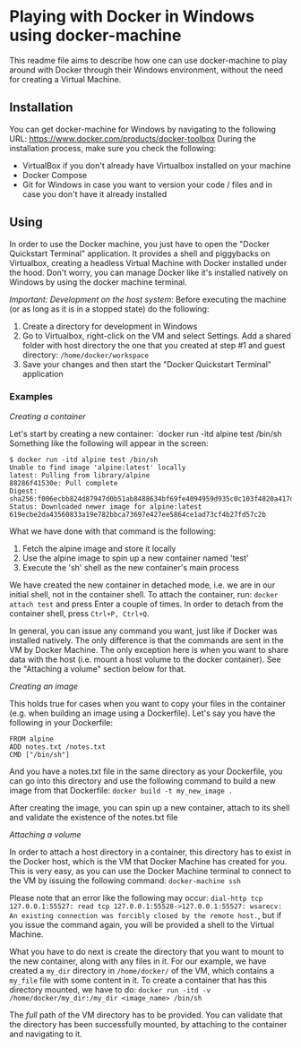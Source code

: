 # Playing with Docker in Windows using docker-machine

This readme file aims to describe how one can use docker-machine to play around with Docker through their Windows environment,
without the need for creating a Virtual Machine.

## Installation

You can get docker-machine for Windows by navigating to the following URL: https://www.docker.com/products/docker-toolbox
During the installation process, make sure you check the following:

- VirtualBox if you don't already have Virtualbox installed on your machine
- Docker Compose
- Git for Windows in case you want to version your code / files and in case you don't have it already installed

## Using
In order to use the Docker machine, you just have to open the "Docker Quickstart Terminal" application. It provides a shell and piggybacks on Virtualbox, creating a
headless Virtual Machine with Docker installed under the hood. Don't worry, you can manage Docker like it's installed natively on Windows by using the docker machine terminal.

*Important: Development on the host system*: Before executing the machine (or as long as it is in a stopped state) do the following:
1. Create a directory for development in Windows
2. Go to Virtualbox, right-click on the VM and select Settings. Add a shared folder with host directory the one that you created at step #1 and guest directory: `/home/docker/workspace`
3. Save your changes and then start the "Docker Quickstart Terminal" application

### Examples

*Creating a container*

Let's start by creating a new container: `docker run -itd alpine test /bin/sh
Something like the following will appear in the screen:

```
$ docker run -itd alpine test /bin/sh
Unable to find image 'alpine:latest' locally
latest: Pulling from library/alpine
88286f41530e: Pull complete
Digest: sha256:f006ecbb824d87947d0b51ab8488634bf69fe4094959d935c0c103f4820a417d
Status: Downloaded newer image for alpine:latest
619ecbe2da43560833a19e782bbca73697e427ee5864ce1ad73cf4b27fd57c2b
```

What we have done with that command is the following:
1. Fetch the alpine image and store it locally
2. Use the alpine image to spin up a new container named 'test'
3. Execute the 'sh' shell as the new container's main process

We have created the new container in detached mode, i.e. we are in our initial shell, not in the container shell. To attach the container, run:
`docker attach test` and press Enter a couple of times. In order to detach from the container shell, press `Ctrl+P, Ctrl+Q`.

In general, you can issue any command you want, just like if Docker was installed natively. The only difference is that the commands are sent in the VM by Docker Machine.
The only exception here is when you want to share data with the host (i.e. mount a host volume to the docker container). See the "Attaching a volume" section below for that.

*Creating an image*

This holds true for cases when you want to copy your files in the container (e.g. when building an image using a Dockerfile). Let's say you have the following in your Dockerfile:

```
FROM alpine
ADD notes.txt /notes.txt
CMD ["/bin/sh"]
```

And you have a notes.txt file in the same directory as your Dockerfile, you can go into this directory and use the following command to build a new image from that Dockerfile:
`docker build -t my_new_image .`

After creating the image, you can spin up a new container, attach to its shell and validate the existence of the notes.txt file

*Attaching a volume*

In order to attach a host directory in a container, this directory has to exist in the Docker host, which is the VM that Docker Machine has created for you. This is very easy, 
as you can use the Docker Machine terminal to connect to the VM by issuing the following command:
`docker-machine ssh`

Please note that an error like the following may occur: `dial-http tcp 127.0.0.1:55527: read tcp 127.0.0.1:55528->127.0.0.1:55527: wsarecv: An existing connection was forcibly closed by the remote host.`,
but if you issue the command again, you will be provided a shell to the Virtual Machine.

What you have to do next is create the directory that you want to mount to the new container, along with any files in it. For our example, we have created a `my_dir` directory in `/home/docker/` of the VM,
which contains a `my_file` file with some content in it. To create a container that has this directory mounted, we have to do:
`docker run -itd -v /home/docker/my_dir:/my_dir <image_name> /bin/sh`

The *full* path of the VM directory has to be provided. You can validate that the directory has been successfully mounted, by attaching to the container and navigating to it.
